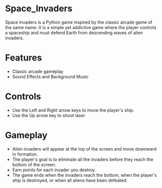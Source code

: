 # Space_Invaders
Space Invaders is a Python game inspired by the classic arcade game of the same name.
It is a simple yet addictive game where the player controls a spaceship and must defend Earth from descending waves of alien invaders.

# Features

* Classic arcade gameplay
* Sound Effects and Background Music

# Controls
* Use the Left and Right arrow keys to move the player's ship.
* Use the Up arrow key to shoot laser

# Gameplay
* Alien invaders will appear at the top of the screen and move downward in formation.
* The player's goal is to eliminate all the invaders before they reach the bottom of the screen.
* Earn points for each invader you destroy.
* The game ends when the invaders reach the bottom, when the player's ship is destroyed, or when all aliens have been defeated.
